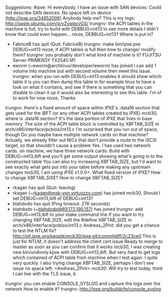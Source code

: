 Suggestions:
#ipxe:
<trungnv> Hi everybody,
<trungnv> I have an issue with SAN devices: Could not describe SAN devices: No space left on device (http://ipxe.org/34852006)
<trungnv> Anybody help me?
<trungnv> This is my logs: http://paste.ubuntu.com/p/vZvqjgcvGS/
<nixze> trungnv: the ACPI tables in the machine is full, try to build with DEBBUG=int13 to see more details
<AdrianCeleste> I didn't know that could even happen...
<trungnv> nixze, DEBBUG=int13? Where is put in?
* FabriceB has quit (Quit: FabriceB)
<nixze> trungnv: make bin/ipxe.pxe DEBUG=int13
<trungnv> nixze, if ACPI tables is full then how to change/ modify them?
<nixze> trungnv: you probably don't
<nixze> what kind of machine is it?
<trungnv> FUJITSU Server PRIMERGY TX2540 M1
* eworm (~eworm@archlinux/developer/eworm) has joined
<trungnv> I can add 1 volume into machine but with second volume then meet this issue.
<nixze> trungnv: when you run with DEBUG=int13 enables it should show which table it is
<nixze> you can then dump this table in for example linux to have a look on what it contains, and see if there is something that you can disable to clean it up
<nixze> it would also be interesting to see this table.
<nixze> I'm of to work for now
<trungnv> nixze, Thanks


<mcb30> trungnv: there's a fixed amount of space within iPXE's .data16 section that gets used for the iBFT (or any other ACPI tables created by iPXE)
<trungnv> mcb30, where is .data16 section?
<mcb30> It's the data portion of iPXE that lives in base memory.  The size of the ACPI table block is controlled by XBFTAB_SIZE in arch/x86/interface/pcbios/int13.c
<mcb30> I'm surprised that you run out of space, though
<mcb30> Do you maybe have multiple network cards on that machine?
<mcb30> Actually, we already filter out NICs that don't provide a route to the iSCSI target, so that shouldn't cause a problem
<trungnv> Yes. I has used two network cards.
<trungnv> on machine, we have three network cards.
<mcb30> Build with DEBUG=int13,ibft and you'll get some output showing what's going in to the constructed table
<mcb30> You can also try increasing XBFTAB_SIZE, but I'd want to see exactly what gets put into your table before making any upstream changes
<trungnv> mcb30, I am using iPXE v1.0.0+. What fixed version of iPXE?
<trungnv> How to change XBFTAB_SIXE?
<trungnv> How to change XBFTAB_SIZE?
* rkagan has quit (Quit: leaving)
* rkagan (~rkagan@msk-vpn.virtuozzo.com) has joined
<trungnv> mcb30, Should I set DEBUG=int13,ibft of DEBUG=int13?
* blahdodo has quit (Ping timeout: 276 seconds)
* blahdodo (~blahdodo@69.172.190.157) has joined
<mcb30> trungnv: add DEBUG=int13,ibft to your make command line
<mcb30> If you want to try changing XBFTAB_SIZE, edit the #define XBFTAB_SIZE in arch/x86/interface/pcbios/int13.c
<mcb30> Andreas_2Pint: did you get a chance to test the NTLM fix?
<mcb30> http://git.ipxe.org/people/mcb30/ipxe.git/commitdiff/2c23ce0
<mcb30> This is just for NTLM; it doesn't address the client cert issue
<mcb30> Ready to merge to master as soon as you can confirm that it works
<trungnv> mcb30, I was creating new bin/undionly.kpxe with DEBUG=int13,ibft. But very hard to get logs which contained of ACPI table from machine when I test again. I quite very quickly.
<trungnv> I also trying change XBFTAB_SIZE, perhaps I don't see issue no space left.
<Andreas_2Pint> mcb30: Will try to test today, think I can live with the TLS issue, b

<mcb30> trungnv: you can enable CONSOLE_SYSLOG and capture the logs over the network
<trungnv> How to enable it?
<mcb30> trungnv: http://ipxe.org/buildcfg/console_syslog

